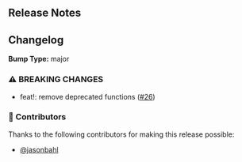 ## Release Notes

## Changelog

**Bump Type:** major

### ⚠️ BREAKING CHANGES
- feat!: remove deprecated functions ([#26](https://github.com/wp-graphql/workflow-tests/pull/26))

### 👏 Contributors

Thanks to the following contributors for making this release possible:

- [@jasonbahl](https://github.com/jasonbahl)
